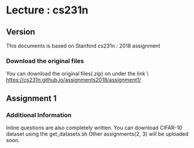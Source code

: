 # Lecture : cs231n

## Version
This documents is based on Stanford cs231n : 2018 assignment

### Download the original files
You can download the original files(.zip) on under the link \\
https://cs231n.github.io/assignments2018/assignment1/

## Assignment 1
### Additional Information
Inline questions are also completely written.
You can download CIFAR-10 dataset using  the get_datasets.sh
Other assignments(2, 3) will be uploaded soon.

